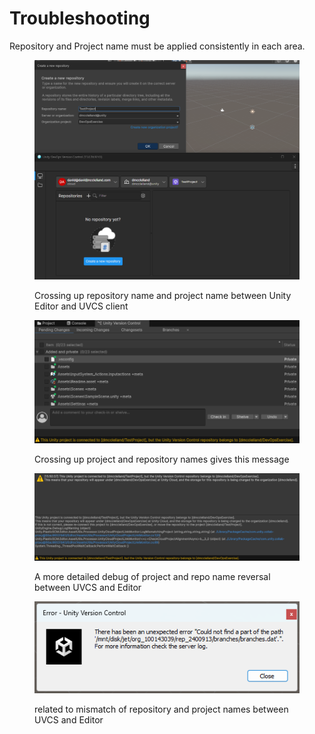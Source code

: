 # Troubleshooting

Repository and Project name must be applied consistently in each area.

<figure><img src="../.gitbook/assets/image (12).png" alt=""><figcaption><p>Crossing up repository name and project name between Unity Editor and UVCS client</p></figcaption></figure>

<figure><img src="../.gitbook/assets/image (13).png" alt=""><figcaption><p>Crossing up project and repository names gives this message</p></figcaption></figure>

<figure><img src="../.gitbook/assets/image (14).png" alt=""><figcaption><p>A more detailed debug of project and repo name reversal between UVCS and Editor</p></figcaption></figure>

<figure><img src="../.gitbook/assets/image (15).png" alt=""><figcaption><p>related to mismatch of repository and project names between UVCS and Editor</p></figcaption></figure>

